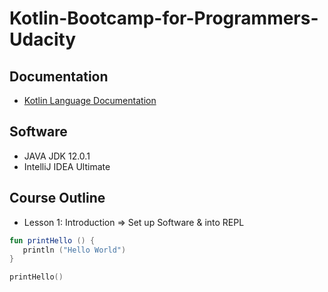 # Kotlin-Bootcamp-for-Programmers-Udacity
## Documentation
* [Kotlin Language Documentation](https://kotlinlang.org/docs/reference/)
## Software
* JAVA JDK 12.0.1
* IntelliJ IDEA Ultimate
## Course Outline
* Lesson 1: Introduction => Set up Software & into REPL
```kotlin
fun printHello () {
   println ("Hello World")
}

printHello()
```
